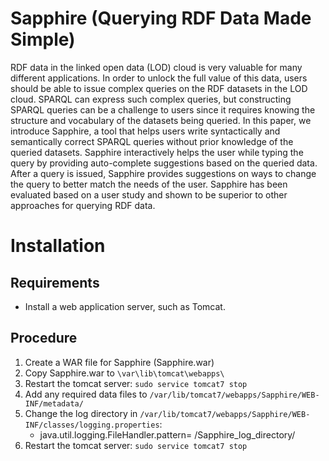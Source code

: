 # Sapphire (Querying RDF Data Made Simple)

RDF data in the linked open data (LOD) cloud is very valuable for many different applications. In order to unlock the full value of this data, users should be able to issue complex queries on the  RDF datasets in the LOD cloud. SPARQL can express such complex queries, but constructing SPARQL queries can be a challenge to users since it requires knowing the structure and vocabulary of the datasets being queried. In this paper, we introduce Sapphire, a tool that helps users write syntactically and semantically correct SPARQL queries without prior knowledge of the queried datasets. Sapphire interactively helps the user while typing the query by providing auto-complete suggestions based on the queried data. After a query is issued, Sapphire provides suggestions on ways to change the query to better match the needs of the user. Sapphire has been evaluated based on a user study and shown to be superior to other approaches for querying RDF data.


# Installation
## Requirements
- Install a web application server, such as Tomcat.

## Procedure
1. Create a WAR file for Sapphire (Sapphire.war)
2. Copy Sapphire.war to `\var\lib\tomcat\webapps\`
3. Restart the tomcat server: `sudo service tomcat7 stop`
4. Add any required data files to `/var/lib/tomcat7/webapps/Sapphire/WEB-INF/metadata/`
5. Change the log directory in `/var/lib/tomcat7/webapps/Sapphire/WEB-INF/classes/logging.properties`:
	- java.util.logging.FileHandler.pattern= /Sapphire_log_directory/
6. Restart the tomcat server: `sudo service tomcat7 stop`